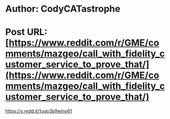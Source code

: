 # Author: CodyCATastrophe
# Post URL: [https://www.reddit.com/r/GME/comments/mazgeo/call_with_fidelity_customer_service_to_prove_that/](https://www.reddit.com/r/GME/comments/mazgeo/call_with_fidelity_customer_service_to_prove_that/)


https://v.redd.it/1uqo3b9wlno61